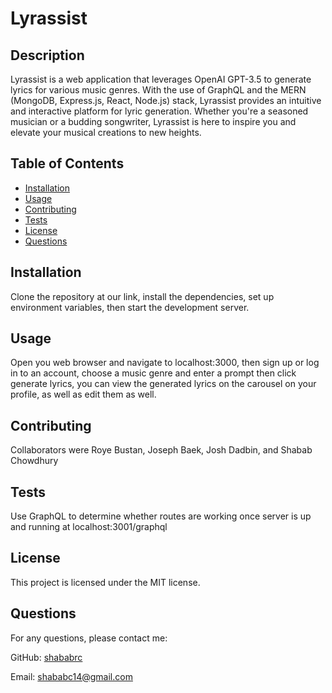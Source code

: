 # Lyrassist

## Description

Lyrassist is a web application that leverages OpenAI GPT-3.5 to generate lyrics for various music genres. With the use of GraphQL and the MERN (MongoDB, Express.js, React, Node.js) stack, Lyrassist provides an intuitive and interactive platform for lyric generation. Whether you're a seasoned musician or a budding songwriter, Lyrassist is here to inspire you and elevate your musical creations to new heights.

## Table of Contents

- [Installation](#installation)
- [Usage](#usage)
- [Contributing](#contributing)
- [Tests](#tests)
- [License](#license)
- [Questions](#questions)

## Installation

Clone the repository at our link, install the dependencies, set up environment variables, then start the development server.

## Usage

Open you web browser and navigate to localhost:3000, then sign up or log in to an account, choose a music genre and enter a prompt then click generate lyrics, you can view the generated lyrics on the carousel on your profile, as well as edit them as well.

## Contributing

Collaborators were Roye Bustan, Joseph Baek, Josh Dadbin, and Shabab Chowdhury

## Tests

Use GraphQL to determine whether routes are working once server is up and running at localhost:3001/graphql

## License

This project is licensed under the MIT license.

## Questions

For any questions, please contact me:

GitHub: [shababrc](https://github.com/shababrc)

Email: shababc14@gmail.com
